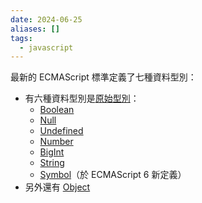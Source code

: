 ```yaml
---
date: 2024-06-25
aliases: []
tags:
  - javascript
---
```

最新的 ECMAScript 標準定義了七種資料型別：

- 有六種資料型別是[原始型別](https://developer.mozilla.org/en-US/docs/Glossary/Primitive "此頁面目前僅提供英文版本")：
    - [Boolean](https://developer.mozilla.org/zh-TW/docs/Glossary/Boolean)
    - [Null](https://developer.mozilla.org/zh-TW/docs/Glossary/Null)
    - [Undefined](https://developer.mozilla.org/en-US/docs/Glossary/Undefined "此頁面目前僅提供英文版本")
    - [Number](https://developer.mozilla.org/zh-TW/docs/Glossary/Number)
    - [BigInt](https://developer.mozilla.org/en-US/docs/Glossary/BigInt "此頁面目前僅提供英文版本")
    - [String](https://developer.mozilla.org/en-US/docs/Glossary/String "此頁面目前僅提供英文版本")
    - [Symbol](https://developer.mozilla.org/en-US/docs/Glossary/Symbol "此頁面目前僅提供英文版本")（於 ECMAScript 6 新定義）
- 另外還有 [Object](https://developer.mozilla.org/zh-TW/docs/Glossary/Object)